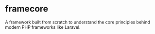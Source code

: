 # framecore
A framework built from scratch to understand the core principles behind modern PHP frameworks like Laravel.
